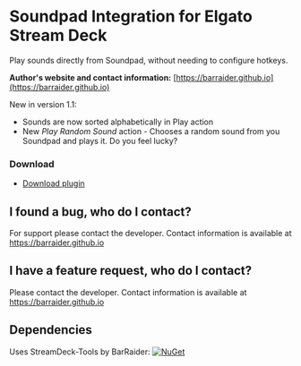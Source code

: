 # Soundpad Integration for Elgato Stream Deck

Play sounds directly from Soundpad, without needing to configure hotkeys.

**Author's website and contact information:** [https://barraider.github.io](https://barraider.github.io)

New in version 1.1:
* Sounds are now sorted alphabetically in Play action
* New *Play Random Sound* action - Chooses a random sound from you Soundpad and plays it. Do you feel lucky?

### Download

* [Download plugin]()

## I found a bug, who do I contact?
For support please contact the developer. Contact information is available at https://barraider.github.io

## I have a feature request, who do I contact?
Please contact the developer. Contact information is available at https://barraider.github.io

## Dependencies
Uses StreamDeck-Tools by BarRaider: [![NuGet](https://img.shields.io/nuget/v/streamdeck-tools.svg?style=flat)](https://www.nuget.org/packages/streamdeck-tools)

